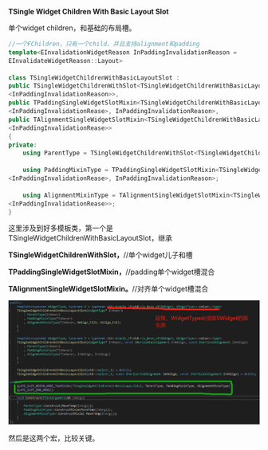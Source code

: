 **TSingle Widget Children With Basic Layout Slot**



单个widget children，和基础的布局槽。



```c++
//一个FChildren，只有一个child，并且支持alignment和padding
template<EInvalidationWidgetReason InPaddingInvalidationReason = 
EInvalidateWidgetReason::Layout>

class TSingleWidgetChildrenWithBasicLayoutSlot :
public TSingleWidgetChildrenWithSlot<TSingleWidgetChildrenWithBasicLayoutSlot
<InPaddingInvalidationReason>>,
public TPaddingSingleWidgetSlotMixin<TSingleWidgetChildrenWithBasicLayoutSlot
<InPaddingInvalidationRease>, InPaddingInvalidationReason>,
public TAlignmentSingleWidgetSlotMixin<TSingleWidgetChildrenWithBasicLayoutSlot
<InPaddingInvalidationRease>>
{
private:
    using ParentType = TSingleWidgetChildrenWithSlot<TSingleWidgetChildrenWithBasicLayoutSlot<InPaddingInvalidationReason>>;
    
    using PaddingMixinType = TPaddingSingleWidgetSlotMixin<TSingleWidgetChildrenWithBasicLayoutSlot
<InPaddingInvalidationRease>, InPaddingInvalidationReason>;
    
    using AlignmentMixinType = TAlignmentSingleWidgetSlotMixin<TSingleWidgetChildrenWithBasicLayoutSlot
<InPaddingInvalidationRease>>;
}
```



这里涉及到好多模板类，第一个是TSingleWidgetChildrenWithBasicLayoutSlot，继承

**TSingleWidgetChildrenWithSlot，**//单个widget儿子和槽

**TPaddingSingleWidgetSlotMixin，**//padding单个widget槽混合

**TAlignmentSingleWidgetSlotMixin。**//对齐单个widget槽混合



![](Image/TSingleWidgetChildrenWithBaseLayoutSlot/image-20221128003717871.png)

然后是这两个宏，比较关键。































